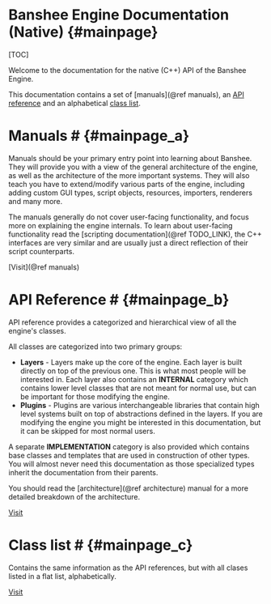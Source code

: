 Banshee Engine Documentation (Native)						{#mainpage}
===============

[TOC]

Welcome to the documentation for the native (C++) API of the Banshee Engine.

This documentation contains a set of [manuals](@ref manuals), an <a class="el" href="modules.html">API reference</a> and an alphabetical <a class="el" href="annotated.html">class list</a>.

# Manuals # {#mainpage_a}
Manuals should be your primary entry point into learning about Banshee. They will provide you with a view of the general architecture of the engine, as well as the architecture of the more important systems. They will also teach you have to extend/modify various parts of the engine, including adding custom GUI types, script objects, resources, importers, renderers and many more.
 
The manuals generally do not cover user-facing functionality, and focus more on explaining the engine internals. To learn about user-facing functionality read the [scripting documentation](@ref TODO_LINK), the C++ interfaces are very similar and are usually just a direct reflection of their script counterparts.
 
[Visit](@ref manuals) 
 
# API Reference # {#mainpage_b}
API reference provides a categorized and hierarchical view of all the engine's classes. 

All classes are categorized into two primary groups:
 - **Layers** - Layers make up the core of the engine. Each layer is built directly on top of the previous one. This is what most people will be interested in. Each layer also contains an **INTERNAL** category which contains lower level classes that are not meant for normal use, but can be important for those modifying the engine.
 - **Plugins** - Plugins are various interchangeable libraries that contain high level systems built on top of abstractions defined in the layers. If you are modifying the engine you might be interested in this documentation, but it can be skipped for most normal users. 
 
A separate **IMPLEMENTATION** category is also provided which contains base classes and templates that are used in construction of other types. You will almost never need this documentation as those specialized types inherit the documentation from their parents. 
 
You should read the [architecture](@ref architecture) manual for a more detailed breakdown of the architecture.

<a class="el" href="modules.html">Visit</a>

# Class list # {#mainpage_c}
Contains the same information as the API references, but with all clases listed in a flat list, alphabetically.

<a class="el" href="annotated.html">Visit</a>